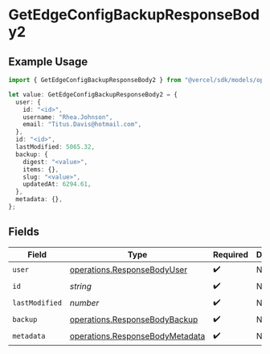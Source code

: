 # GetEdgeConfigBackupResponseBody2

## Example Usage

```typescript
import { GetEdgeConfigBackupResponseBody2 } from "@vercel/sdk/models/operations/getedgeconfigbackup.js";

let value: GetEdgeConfigBackupResponseBody2 = {
  user: {
    id: "<id>",
    username: "Rhea.Johnson",
    email: "Titus.Davis@hotmail.com",
  },
  id: "<id>",
  lastModified: 5065.32,
  backup: {
    digest: "<value>",
    items: {},
    slug: "<value>",
    updatedAt: 6294.61,
  },
  metadata: {},
};
```

## Fields

| Field                                                                              | Type                                                                               | Required                                                                           | Description                                                                        |
| ---------------------------------------------------------------------------------- | ---------------------------------------------------------------------------------- | ---------------------------------------------------------------------------------- | ---------------------------------------------------------------------------------- |
| `user`                                                                             | [operations.ResponseBodyUser](../../models/operations/responsebodyuser.md)         | :heavy_check_mark:                                                                 | N/A                                                                                |
| `id`                                                                               | *string*                                                                           | :heavy_check_mark:                                                                 | N/A                                                                                |
| `lastModified`                                                                     | *number*                                                                           | :heavy_check_mark:                                                                 | N/A                                                                                |
| `backup`                                                                           | [operations.ResponseBodyBackup](../../models/operations/responsebodybackup.md)     | :heavy_check_mark:                                                                 | N/A                                                                                |
| `metadata`                                                                         | [operations.ResponseBodyMetadata](../../models/operations/responsebodymetadata.md) | :heavy_check_mark:                                                                 | N/A                                                                                |